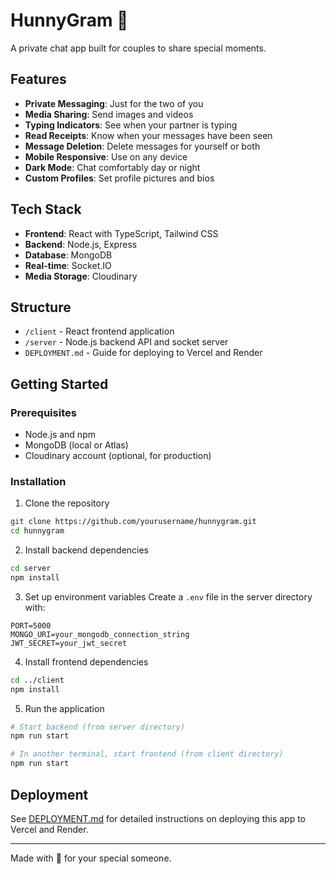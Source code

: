 # HunnyGram 💌

A private chat app built for couples to share special moments.

## Features

- **Private Messaging**: Just for the two of you
- **Media Sharing**: Send images and videos
- **Typing Indicators**: See when your partner is typing
- **Read Receipts**: Know when your messages have been seen
- **Message Deletion**: Delete messages for yourself or both
- **Mobile Responsive**: Use on any device
- **Dark Mode**: Chat comfortably day or night
- **Custom Profiles**: Set profile pictures and bios

## Tech Stack

- **Frontend**: React with TypeScript, Tailwind CSS
- **Backend**: Node.js, Express
- **Database**: MongoDB
- **Real-time**: Socket.IO
- **Media Storage**: Cloudinary

## Structure

- `/client` - React frontend application
- `/server` - Node.js backend API and socket server
- `DEPLOYMENT.md` - Guide for deploying to Vercel and Render

## Getting Started

### Prerequisites

- Node.js and npm
- MongoDB (local or Atlas)
- Cloudinary account (optional, for production)

### Installation

1. Clone the repository

```bash
git clone https://github.com/yourusername/hunnygram.git
cd hunnygram
```

2. Install backend dependencies

```bash
cd server
npm install
```

3. Set up environment variables
Create a `.env` file in the server directory with:

```
PORT=5000
MONGO_URI=your_mongodb_connection_string
JWT_SECRET=your_jwt_secret
```

4. Install frontend dependencies

```bash
cd ../client
npm install
```

5. Run the application

```bash
# Start backend (from server directory)
npm run start

# In another terminal, start frontend (from client directory)
npm run start
```

## Deployment

See [DEPLOYMENT.md](DEPLOYMENT.md) for detailed instructions on deploying this app to Vercel and Render.

---

Made with 💖 for your special someone.
